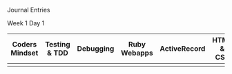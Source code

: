 Journal Entries

Week 1 Day 1

| Coders Mindset | Testing & TDD | Debugging | Ruby Webapps | ActiveRecord | HTML & CSS |
| -------------- | ------------- | --------- | ------------ | ------------ | ---------- |
|                |               |           |              |              |            |